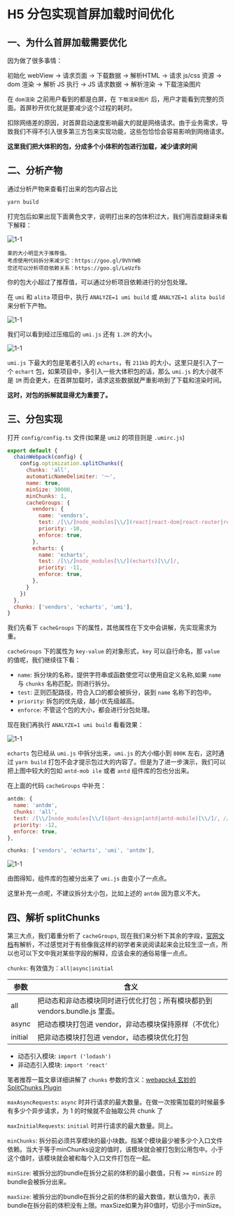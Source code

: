 # H5 分包实现首屏加载时间优化

## 一、为什么首屏加载需要优化

因为做了很多事情：

初始化 webView -> 请求页面 -> 下载数据 -> 解析HTML -> 请求 js/css 资源 -> dom 渲染 -> 解析 JS 执行 -> JS 请求数据 -> 解析渲染 -> 下载渲染图片

在 `dom渲染` 之前用户看到的都是白屏，在 `下载渲染图片` 后，用户才能看到完整的页面。首屏秒开优化就是要减少这个过程的耗时。

扣除网络差的原因，对首屏启动速度影响最大的就是网络请求。由于业务需求，导致我们不得不引入很多第三方包来实现功能，这些包恰恰会容易影响到网络请求。

**这里我们把大体积的包，分成多个小体积的包进行加载，减少请求时间**

## 二、分析产物

通过分析产物来查看打出来的包内容占比

```bash
yarn build
```

打完包后如果出现下面黄色文字，说明打出来的包体积过大，我们用百度翻译来看下解释：

![1-1](assets/../gitImg/splitChunks/1-1.jpg)

```
束的大小明显大于推荐值。
考虑使用代码拆分来减少它：https://goo.gl/9VhYWB
您还可以分析项目依赖关系：https://goo.gl/LeUzfb
```

你的包大小超过了推荐值，可以通过分析项目依赖进行的分包处理。

在 `umi` 和 `alita` 项目中，执行 `ANALYZE=1 umi build` 或 `ANALYZE=1 alita build` 来分析下产物。

![1-1](assets/../gitImg/splitChunks/1-2.jpg)

我们可以看到经过压缩后的 `umi.js` 还有 `1.2M` 的大小。

![1-1](assets/../gitImg/splitChunks/1-3.jpg)

`umi.js` 下最大的包是笔者引入的 `echarts`，有 `211kb` 的大小，这里只是引入了一个 `echart` 包，如果项目中，多引入一些大体积包的话，那么 `umi.js` 的大小就不是 `1M` 而会更大，在首屏加载时，请求这些数据就严重影响到了下载和渲染时间。

**这时，对包的拆解就显得尤为重要了。**

## 三、分包实现

打开 `config/config.ts` 文件(如果是 `umi2` 的项目则是 `.umirc.js`)

```js
export default {
  chainWebpack(config) {
    config.optimization.splitChunks({
      chunks: 'all',
      automaticNameDelimiter: '～',
      name: true,
      minSize: 30000,
      minChunks: 1,
      cacheGroups: {
        vendors: {
          name: 'vendors',
          test: /[\\/]node_modules[\\/](react|react-dom|react-router|react-router-dom|lodash|lodash-decorators|redux-saga|re-select|dva|moment)[\\/]/,
          priority: -10,
          enforce: true,
        },
        echarts: {
          name: 'echarts',
          test: /[\\/]node_modules[\\/](echarts)[\\/]/,
          priority: -11,
          enforce: true,
        },
      }
    })
  },
  chunks: ['vendors', 'echarts', 'umi'],
}
```

我们先看下 `cacheGroups` 下的属性，其他属性在下文中会讲解，先实现需求为重。

`cacheGroups` 下的属性为 `key-value` 的对象形式，`key` 可以自行命名，那 `value` 的值呢，我们继续往下看： 

- `name`: 拆分块的名称，提供字符串或函数使您可以使用自定义名称,如果 `name` 与 `chunks` 名称匹配，则进行拆分。
- `test`: 正则匹配路径，符合入口的都会被拆分，装到 `name` 名称下的包中。
- `priority`: 拆包的优先级，越小优先级越高。
- `enforce`: 不管这个包的大小，都会进行分包处理。

现在我们再执行 `ANALYZE=1 umi build` 看看效果：

![1-1](assets/../gitImg/splitChunks/1-4.png)

`echarts` 包已经从 `umi.js` 中拆分出来，`umi.js` 的大小缩小到 `800K` 左右，这时通过 `yarn build` 打包不会才提示包过大的内容了。但是为了进一步演示，我们可以把上图中较大的包如 `antd-mob ile` 或者 `antd` 组件库的包也分出来。

在上面的代码 `cacheGroups` 中补充：

```js
antdm: {
  name: 'antdm',
  chunks: 'all',
  test: /[\\/]node_modules[\\/](@ant-design|antd|antd-mobile)[\\/]/, // 这里模拟有 antd 的情况，请根据实际项目具体考虑分析
  priority: -12,
  enforce: true,
},
```

```js
chunks: ['vendors', 'echarts', 'umi', 'antdm'],
```

![1-1](assets/../gitImg/splitChunks/1-5.png)

由图得知，组件库的包被分出来了 `umi.js` 由变小了一点点。

这里补充一点呢，不建议拆分太小包，比如上述的 `antdm` 因为意义不大。

## 四、解析 splitChunks

第三大点，我们着重分析了 `cacheGroups`, 现在我们来分析下其余的字段，[官网文档](https://webpack.js.org/plugins/split-chunks-plugin/)有解析，不过感觉对于有些像我这样的初学者来说阅读起来会比较生涩一点，所以也可以下文中我对某些字段的解释，应该会来的通俗易懂一点点。

`chunks`: 有效值为：`all|async|initial`

| 参数    | 含义                                                                        |
| ------- | --------------------------------------------------------------------------- |
| all     | 把动态和非动态模块同时进行优化打包；所有模块都扔到 vendors.bundle.js 里面。 |
| async   | 把动态模块打包进 vendor，非动态模块保持原样（不优化）                       |
| initial | 把非动态模块打包进 vendor，动态模块优化打包                                 |

- 动态引入模块: `import ('lodash')`
- 非动态引入模块: `import 'react'`

笔者推荐一篇文章详细讲解了 `chunks` 参数的含义：[webapck4 玄妙的 SplitChunks Plugin](https://juejin.im/post/5c08fe7d6fb9a04a0d56a702)

`maxAsyncRequests`: `async` 时并行请求的最大数量。在做一次按需加载的时候最多有多少个异步请求，为 1 的时候就不会抽取公共 chunk 了

`maxInitialRequests`: `initial` 时并行请求的最大数量。同上。

`minChunks`: 拆分前必须共享模块的最小块数。指某个模块最少被多少个入口文件依赖。当大于等于minChunks设定的值时，该模块就会被打包到公用包中。小于这个值时，该模块就会被和每个入口文件打包在一起。

`minSize`: 被拆分出的bundle在拆分之前的体积的最小数值，只有 `>= minSize` 的bundle会被拆分出来。

`maxSize`: 被拆分出的bundle在拆分之前的体积的最大数值，默认值为0，表示bundle在拆分前的体积没有上限。maxSize如果为非0值时，切忌小于minSize。














